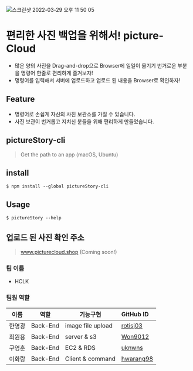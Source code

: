 ![스크린샷 2022-03-29 오후 11 50 05](https://user-images.githubusercontent.com/84739055/161931443-67fdcf2d-08e0-4f01-ac99-92091159bc41.png)

# 편리한 사진 백업을 위해서! picture-Cloud
* 많은 양의 사진을 Drag-and-drop으로 Browser에 일일이 옮기기 번거로운 부분을 명령어 한줄로 편리하게 즐겨보자!
* 명령어를 입력해서 서버에 업로드하고 업로드 된 내용을 Browser로 확인하자!


## Feature
 - 명령어로 손쉽게 자신의 사진 보관소를 가질 수 있습니다.
 - 사진 보관이 번거롭고 지치신 분들을 위해 편리하게 만들었습니다.


## pictureStory-cli
> Get the path to an app (macOS, Ubuntu)


## install
```$ npm install --global pictureStory-cli```


## Usage
```$ pictureStory --help```


## 업로드 된 사진 확인 주소
> www.picturecloud.shop (Coming soon!)



### 팀 이름
- HCLK

### 팀원 역할

| 이름         | 역할      |기능구현 | GitHub ID    |
| ------------ | ----------|---------- | :--- |
| 한영광 | Back-End |image file upload |[rotisj03](https://github.com/rotisj03) |
| 최원용 | Back-End |server & s3 |[Won9012](https://github.com/Won9012) |
| 구영훈 | Back-End |EC2 & RDS|[uknwns](https://github.com/uknwns) |
| 이화랑 | Back-End |Client & command|[hwarang98](https://github.com/hwarang98) |
